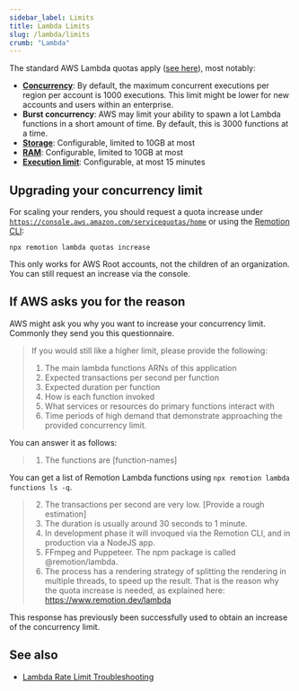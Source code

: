 ```yaml
---
sidebar_label: Limits
title: Lambda Limits
slug: /lambda/limits
crumb: "Lambda"
---
```


The standard AWS Lambda quotas apply ([see here](https://docs.aws.amazon.com/lambda/latest/dg/gettingstarted-limits.html)), most notably:

- [**Concurrency**](/docs/lambda/concurrency): By default, the maximum concurrent executions per region per account is 1000 executions. This limit might be lower for new accounts and users within an enterprise.
- **Burst concurrency**: AWS may limit your ability to spawn a lot Lambda functions in a short amount of time. By default, this is 3000 functions at a time.
- [**Storage**](/docs/lambda/disk-size): Configurable, limited to 10GB at most
- [**RAM**](/docs/lambda/runtime#memory-size): Configurable, limited to 10GB at most
- [**Execution limit**](/docs/lambda/runtime#timeout): Configurable, at most 15 minutes

## Upgrading your concurrency limit

For scaling your renders, you should request a quota increase under [`https://console.aws.amazon.com/servicequotas/home`](https://console.aws.amazon.com/servicequotas/home) or using the [Remotion CLI](/docs/lambda/cli/quotas):

```
npx remotion lambda quotas increase
```

This only works for AWS Root accounts, not the children of an organization. You can still request an increase via the console.

## If AWS asks you for the reason

AWS might ask you why you want to increase your concurrency limit. Commonly they send you this questionnaire.

> If you would still like a higher limit, please provide the following:
>
> 1.  The main lambda functions ARNs of this application
> 2.  Expected transactions per second per function
> 3.  Expected duration per function
> 4.  How is each function invoked
> 5.  What services or resources do primary functions interact with
> 6.  Time periods of high demand that demonstrate approaching the provided concurrency limit.

You can answer it as follows:

> 1. The functions are \[function-names\]

You can get a list of Remotion Lambda functions using `npx remotion lambda functions ls -q`.

> 2. The transactions per second are very low. [Provide a rough estimation]
> 3. The duration is usually around 30 seconds to 1 minute.
> 4. In development phase it will invoqued via the Remotion CLI, and in production via a NodeJS app.
> 5. FFmpeg and Puppeteer. The npm package is called @remotion/lambda.
> 6. The process has a rendering strategy of splitting the rendering in multiple threads, to speed up the result. That is the reason why the quota increase is needed, as explained here: https://www.remotion.dev/lambda

This response has previously been successfully used to obtain an increase of the concurrency limit.

## See also

- [Lambda Rate Limit Troubleshooting](/docs/lambda/troubleshooting/rate-limit)
